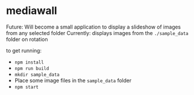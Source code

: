 # mediawall

Future: Will become a small application to display a slideshow of images from any selected folder
Currently: displays images from the `./sample_data` folder on rotation

to get running:

- `npm install`
- `npm run build`
- `mkdir sample_data`
- Place some image files in the `sample_data` folder
- `npm start`
